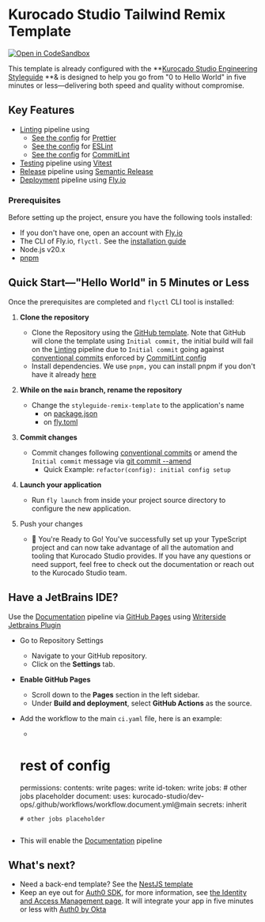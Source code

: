 # Kurocado Studio Tailwind Remix Template

[![Open in CodeSandbox](https://codesandbox.io/static/img/play-codesandbox.svg)](https://codesandbox.io/p/sandbox/github/Kurocado-Studio/styleguide-remix-template)

This template is already configured with the
\*\*[Kurocado Studio Engineering Styleguide](https://kurocado.youtrack.cloud/articles/STY-A-1/Project-Charter)
\*\*& is designed to help you go from "0 to Hello World" in five minutes or less—delivering both
speed and quality without compromise.

## Key Features

- [Linting](https://kurocado.youtrack.cloud/articles/PLA-A-5/Lint) pipeline using
  - [See the config](https://kurocado.youtrack.cloud/articles/STY-A-8/Prettier) for
    [Prettier](https://prettier.io)
  - [See the config](https://kurocado.youtrack.cloud/articles/STY-A-10/ESLint) for
    [ESLint](https://eslint.org)
  - [See the config](https://kurocado.youtrack.cloud/articles/STY-A-12/CommitLint) for
    [CommitLint](https://commitlint.js.org)
- [Testing](https://kurocado.youtrack.cloud/articles/PLA-A-6/Test) pipeline using
  [Vitest](https://vitest.dev)
- [Release](https://kurocado.youtrack.cloud/articles/PLA-A-3/Release) pipeline using
  [Semantic Release](https://semantic-release.gitbook.io/semantic-release)
- [Deployment](https://kurocado.youtrack.cloud/articles/PLA-A-4/Deploy) pipeline using
  [Fly.io](https://fly.io/)

### Prerequisites

Before setting up the project, ensure you have the following tools installed:

- If you don't have one, open an account with [Fly.io](https://fly.io/)
- The CLI of Fly.io, `flyctl.` See the [installation guide](https://fly.io/docs/flyctl/install/)
- Node.js v20.x
- [pnpm](https://pnpm.io/installation)

## Quick Start—"Hello World" in 5 Minutes or Less

Once the prerequisites are completed and `flyctl` CLI tool is installed:

1. **Clone the repository**

   - Clone the Repository using the
     [GitHub template](https://github.com/new?template_name=styleguide-remix-template&template_owner=Kurocado-Studio).
     Note that GitHub will clone the template using `Initial commit,` the initial build will fail on
     the [Linting](https://kurocado.youtrack.cloud/articles/PLA-A-5/Lint) pipeline due to
     `Initial commit` going against [conventional commits](https://conventionalcommits.org/)
     enforced by [CommitLint config](https://kurocado.youtrack.cloud/articles/STY-A-12/CommitLint)
   - Install dependencies. We use `pnpm,` you can install pnpm if you don't have it already
     [here](https://pnpm.io/)

2. **While on the `main` branch, rename the repository**

   - Change the `styleguide-remix-template` to the application's name
     - on [package.json](./package.json)
     - on [fly.toml](./fly.toml)

3. **Commit changes**

   - Commit changes following [conventional commits](https://conventionalcommits.org/) or amend the
     `Initial commit` message via
     [git commit --amend](https://git-scm.com/book/id/v2/Git-Tools-Rewriting-History)
     - Quick Example: `refactor(config): initial config setup`

4. **Launch your application**

   - Run `fly launch` from inside your project source directory to configure the new application.

5. Push your changes

   - 🎉 You're Ready to Go! You've successfully set up your TypeScript project and can now take
     advantage of all the automation and tooling that Kurocado Studio provides. If you have any
     questions or need support, feel free to check out the documentation or reach out to the
     Kurocado Studio team.

## Have a JetBrains IDE?

Use the [Documentation](https://kurocado.youtrack.cloud/articles/PLA-A-7/Document) pipeline via
[GitHub Pages](https://pages.github.com) using
[Writerside Jetbrains Plugin](https://plugins.jetbrains.com/plugin/20158-writerside)

- Go to Repository Settings
  - Navigate to your GitHub repository.
  - Click on the **Settings** tab.
- **Enable GitHub Pages**
  - Scroll down to the **Pages** section in the left sidebar.
  - Under **Build and deployment**, select **GitHub Actions** as the source.
- Add the workflow to the main `ci.yaml` file, here is an example:

  - ```yaml

    ```

  # rest of config

  permissions: contents: write pages: write id-token: write jobs: # other jobs placeholder document:
  uses: kurocado-studio/dev-ops/.github/workflows/workflow.document.yml@main secrets: inherit

      # other jobs placeholder

  ```

  ```

- This will enable the [Documentation](https://kurocado.youtrack.cloud/articles/PLA-A-7/Document)
  pipeline

## What's next?

- Need a back-end template? See the
  [NestJS template](https://github.com/Kurocado-Studio/styleguide-nests-template)
- Keep an eye out for [Auth0 SDK](https://github.com/Kurocado-Studio/iam), for more information, see
  [the Identity and Access Management page](https://kurocado.youtrack.cloud/articles/PLA-A-15/Identity-and-Access-Management).
  It will integrate your app in five minutes or less with [Auth0 by Okta](https://auth0.com/)
